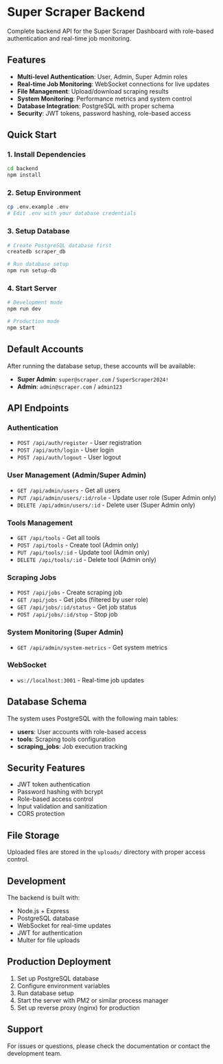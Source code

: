 # Super Scraper Backend

Complete backend API for the Super Scraper Dashboard with role-based authentication and real-time job monitoring.

## Features

- **Multi-level Authentication**: User, Admin, Super Admin roles
- **Real-time Job Monitoring**: WebSocket connections for live updates
- **File Management**: Upload/download scraping results
- **System Monitoring**: Performance metrics and system control
- **Database Integration**: PostgreSQL with proper schema
- **Security**: JWT tokens, password hashing, role-based access

## Quick Start

### 1. Install Dependencies
```bash
cd backend
npm install
```

### 2. Setup Environment
```bash
cp .env.example .env
# Edit .env with your database credentials
```

### 3. Setup Database
```bash
# Create PostgreSQL database first
createdb scraper_db

# Run database setup
npm run setup-db
```

### 4. Start Server
```bash
# Development mode
npm run dev

# Production mode
npm start
```

## Default Accounts

After running the database setup, these accounts will be available:

- **Super Admin**: `super@scraper.com` / `SuperScraper2024!`
- **Admin**: `admin@scraper.com` / `admin123`

## API Endpoints

### Authentication
- `POST /api/auth/register` - User registration
- `POST /api/auth/login` - User login
- `POST /api/auth/logout` - User logout

### User Management (Admin/Super Admin)
- `GET /api/admin/users` - Get all users
- `PUT /api/admin/users/:id/role` - Update user role (Super Admin only)
- `DELETE /api/admin/users/:id` - Delete user (Super Admin only)

### Tools Management
- `GET /api/tools` - Get all tools
- `POST /api/tools` - Create tool (Admin only)
- `PUT /api/tools/:id` - Update tool (Admin only)
- `DELETE /api/tools/:id` - Delete tool (Admin only)

### Scraping Jobs
- `POST /api/jobs` - Create scraping job
- `GET /api/jobs` - Get jobs (filtered by user role)
- `GET /api/jobs/:id/status` - Get job status
- `POST /api/jobs/:id/stop` - Stop job

### System Monitoring (Super Admin)
- `GET /api/admin/system-metrics` - Get system metrics

### WebSocket
- `ws://localhost:3001` - Real-time job updates

## Database Schema

The system uses PostgreSQL with the following main tables:

- **users**: User accounts with role-based access
- **tools**: Scraping tools configuration
- **scraping_jobs**: Job execution tracking

## Security Features

- JWT token authentication
- Password hashing with bcrypt
- Role-based access control
- Input validation and sanitization
- CORS protection

## File Storage

Uploaded files are stored in the `uploads/` directory with proper access control.

## Development

The backend is built with:
- Node.js + Express
- PostgreSQL database
- WebSocket for real-time updates
- JWT for authentication
- Multer for file uploads

## Production Deployment

1. Set up PostgreSQL database
2. Configure environment variables
3. Run database setup
4. Start the server with PM2 or similar process manager
5. Set up reverse proxy (nginx) for production

## Support

For issues or questions, please check the documentation or contact the development team.